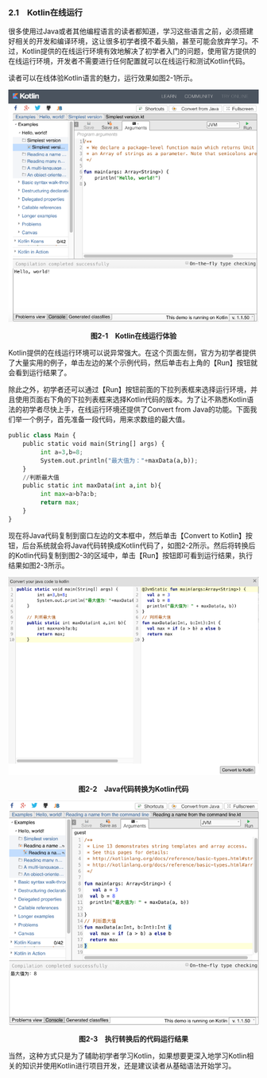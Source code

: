 ### 2.1　Kotlin在线运行

很多使用过Java或者其他编程语言的读者都知道，学习这些语言之前，必须搭建好相关的开发和编译环境，这让很多初学者摸不着头脑，甚至可能会放弃学习。不过，Kotlin提供的在线运行环境有效地解决了初学者入门的问题，使用官方提供的在线运行环境，开发者不需要进行任何配置就可以在线运行和测试Kotlin代码。

读者可以在线体验Kotlin语言的魅力，运行效果如图2-1所示。

![12.png](../images/12.png)
<center class="my_markdown"><b class="my_markdown">图2-1　Kotlin在线运行体验</b></center>

Kotlin提供的在线运行环境可以说异常强大。在这个页面左侧，官方为初学者提供了大量实用的例子，单击左边的某个示例代码，然后单击右上角的【Run】按钮就会看到运行结果了。

除此之外，初学者还可以通过【Run】按钮前面的下拉列表框来选择运行环境，并且使用页面右下角的下拉列表框来选择Kotlin代码的版本。为了让不熟悉Kotlin语法的初学者尽快上手，在线运行环境还提供了Convert from Java的功能。下面我们举一个例子，首先准备一段代码，用来求数组的最大值。

```python
public class Main {  
    public static void main(String[] args) {  
         int a=3,b=8;  
         System.out.println("最大值为："+maxData(a,b));  
    }  
    //判断最大值  
    public static int maxData(int a,int b){  
         int max=a>b?a:b;  
         return max;  
    }  
}
```

现在将Java代码复制到窗口左边的文本框中，然后单击【Convert to Kotlin】按钮，后台系统就会将Java代码转换成Kotlin代码了，如图2-2所示。然后将转换后的Kotlin代码复制到图2-3的区域中，单击【Run】按钮即可看到运行结果，执行结果如图2-3所示。

![13.png](../images/13.png)
<center class="my_markdown"><b class="my_markdown">图2-2　Java代码转换为Kotlin代码</b></center>

![14.png](../images/14.png)
<center class="my_markdown"><b class="my_markdown">图2-3　执行转换后的代码运行结果</b></center>

当然，这种方式只是为了辅助初学者学习Kotlin，如果想要更深入地学习Kotlin相关的知识并使用Kotlin进行项目开发，还是建议读者从基础语法开始学习。

